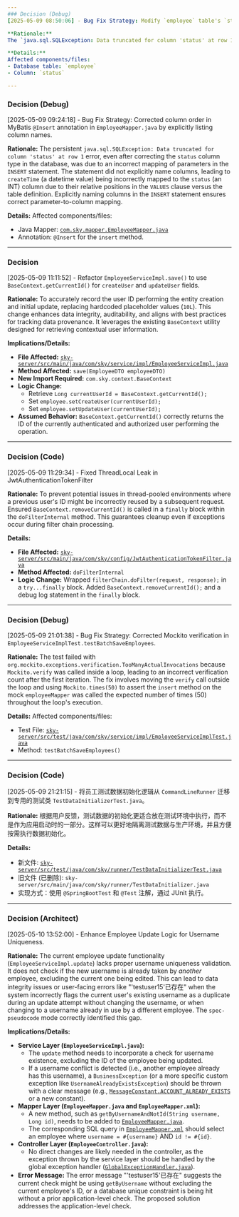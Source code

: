 ```yaml
---
### Decision (Debug)
[2025-05-09 08:50:06] - Bug Fix Strategy: Modify `employee` table's `status` column from `INT` with length `0` to `TINYINT` or standard `INT`.

**Rationale:**
The `java.sql.SQLException: Data truncated for column 'status' at row 1` error occurs because the `status` column, defined as `INT` with a length/display width of `0`, cannot store the integer value `1`. Standard integer types like `TINYINT` or a correctly defined `INT` will resolve this by providing adequate storage capacity. `TINYINT` is preferred for boolean-like status flags due to its smaller storage footprint.

**Details:**
Affected components/files:
- Database table: `employee`
- Column: `status`

---
```

### Decision (Debug)
[2025-05-09 09:24:18] - Bug Fix Strategy: Corrected column order in MyBatis `@Insert` annotation in `EmployeeMapper.java` by explicitly listing column names.

**Rationale:**
The persistent `java.sql.SQLException: Data truncated for column 'status' at row 1` error, even after correcting the `status` column type in the database, was due to an incorrect mapping of parameters in the `INSERT` statement. The statement did not explicitly name columns, leading to `createTime` (a datetime value) being incorrectly mapped to the `status` (an INT) column due to their relative positions in the `VALUES` clause versus the table definition. Explicitly naming columns in the `INSERT` statement ensures correct parameter-to-column mapping.

**Details:**
Affected components/files:
- Java Mapper: [`com.sky.mapper.EmployeeMapper.java`](sky-server/src/main/java/com/sky/mapper/EmployeeMapper.java)
- Annotation: `@Insert` for the `insert` method.
---
### Decision
[2025-05-09 11:11:52] - Refactor `EmployeeServiceImpl.save()` to use `BaseContext.getCurrentId()` for `createUser` and `updateUser` fields.

**Rationale:**
To accurately record the user ID performing the entity creation and initial update, replacing hardcoded placeholder values (`10L`). This change enhances data integrity, auditability, and aligns with best practices for tracking data provenance. It leverages the existing `BaseContext` utility designed for retrieving contextual user information.

**Implications/Details:**
*   **File Affected:** [`sky-server/src/main/java/com/sky/service/impl/EmployeeServiceImpl.java`](sky-server/src/main/java/com/sky/service/impl/EmployeeServiceImpl.java)
*   **Method Affected:** `save(EmployeeDTO employeeDTO)`
*   **New Import Required:** `com.sky.context.BaseContext`
*   **Logic Change:**
    *   Retrieve `Long currentUserId = BaseContext.getCurrentId();`
    *   Set `employee.setCreateUser(currentUserId);`
    *   Set `employee.setUpdateUser(currentUserId);`
*   **Assumed Behavior:** `BaseContext.getCurrentId()` correctly returns the ID of the currently authenticated and authorized user performing the operation.
---
### Decision (Code)
[2025-05-09 11:29:34] - Fixed ThreadLocal Leak in JwtAuthenticationTokenFilter

**Rationale:**
To prevent potential issues in thread-pooled environments where a previous user's ID might be incorrectly reused by a subsequent request. Ensured `BaseContext.removeCurrentId()` is called in a `finally` block within the `doFilterInternal` method. This guarantees cleanup even if exceptions occur during filter chain processing.

**Details:**
*   **File Affected:** [`sky-server/src/main/java/com/sky/config/JwtAuthenticationTokenFilter.java`](sky-server/src/main/java/com/sky/config/JwtAuthenticationTokenFilter.java)
*   **Method Affected:** `doFilterInternal`
*   **Logic Change:** Wrapped `filterChain.doFilter(request, response);` in a `try...finally` block. Added `BaseContext.removeCurrentId();` and a debug log statement in the `finally` block.
---
### Decision (Debug)
[2025-05-09 21:01:38] - Bug Fix Strategy: Corrected Mockito verification in `EmployeeServiceImplTest.testBatchSaveEmployees`.

**Rationale:**
The test failed with `org.mockito.exceptions.verification.TooManyActualInvocations` because `Mockito.verify` was called inside a loop, leading to an incorrect verification count after the first iteration. The fix involves moving the `verify` call outside the loop and using `Mockito.times(50)` to assert the `insert` method on the mock `employeeMapper` was called the expected number of times (50) throughout the loop's execution.

**Details:**
Affected components/files:
- Test File: [`sky-server/src/test/java/com/sky/service/impl/EmployeeServiceImplTest.java`](sky-server/src/test/java/com/sky/service/impl/EmployeeServiceImplTest.java)
- Method: `testBatchSaveEmployees()`
---
### Decision (Code)
[2025-05-09 21:21:15] - 将员工测试数据初始化逻辑从 `CommandLineRunner` 迁移到专用的测试类 `TestDataInitializerTest.java`。

**Rationale:**
根据用户反馈，测试数据的初始化更适合放在测试环境中执行，而不是作为应用启动时的一部分。这样可以更好地隔离测试数据与生产环境，并且方便按需执行数据初始化。

**Details:**
*   新文件: [`sky-server/src/test/java/com/sky/runner/TestDataInitializerTest.java`](sky-server/src/test/java/com/sky/runner/TestDataInitializerTest.java)
*   旧文件 (已删除): `sky-server/src/main/java/com/sky/runner/TestDataInitializer.java`
*   实现方式：使用 `@SpringBootTest` 和 `@Test` 注解，通过 JUnit 执行。

---
### Decision (Architect)
[2025-05-10 13:52:00] - Enhance Employee Update Logic for Username Uniqueness.

**Rationale:**
The current employee update functionality (`EmployeeServiceImpl.update`) lacks proper username uniqueness validation. It does not check if the new username is already taken by *another* employee, excluding the current one being edited. This can lead to data integrity issues or user-facing errors like "'testuser15'已存在" when the system incorrectly flags the current user's existing username as a duplicate during an update attempt without changing the username, or when changing to a username already in use by a different employee. The `spec-pseudocode` mode correctly identified this gap.

**Implications/Details:**
*   **Service Layer (`EmployeeServiceImpl.java`):**
    *   The `update` method needs to incorporate a check for username existence, excluding the ID of the employee being updated.
    *   If a username conflict is detected (i.e., another employee already has this username), a `BusinessException` (or a more specific custom exception like `UsernameAlreadyExistsException`) should be thrown with a clear message (e.g., [`MessageConstant.ACCOUNT_ALREADY_EXISTS`](sky-common/src/main/java/com/sky/constant/MessageConstant.java) or a new constant).
*   **Mapper Layer (`EmployeeMapper.java` and `EmployeeMapper.xml`):**
    *   A new method, such as `getByUsernameAndNotId(String username, Long id)`, needs to be added to [`EmployeeMapper.java`](sky-server/src/main/java/com/sky/mapper/EmployeeMapper.java).
    *   The corresponding SQL query in [`EmployeeMapper.xml`](sky-server/src/main/resources/mapper/EmployeeMapper.xml) should select an employee where `username = #{username}` AND `id != #{id}`.
*   **Controller Layer (`EmployeeController.java`):**
    *   No direct changes are likely needed in the controller, as the exception thrown by the service layer should be handled by the global exception handler ([`GlobalExceptionHandler.java`](sky-server/src/main/java/com/sky/handler/GlobalExceptionHandler.java)).
*   **Error Message:** The error message "'testuser15'已存在" suggests the current check might be using `getByUsername` without excluding the current employee's ID, or a database unique constraint is being hit without a prior application-level check. The proposed solution addresses the application-level check.